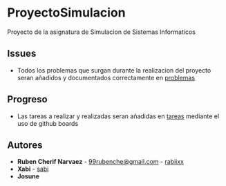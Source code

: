 # ProyectoSimulacion
Proyecto de la asignatura de Simulacion de Sistemas Informaticos

## Issues
* Todos los problemas que surgan durante la realizacion del proyecto seran añadidos y documentados correctamente en [problemas](https://github.com/rabiixx/ProyectoSimulacion/issues)

## Progreso
* Las tareas a realizar y realizadas seran añadidas en [tareas](https://github.com/rabiixx/ProyectoSimulacion/projects) mediante el uso de github boards

## Autores
* **Ruben Cherif Narvaez** - 99rubenche@gmail.com - [rabiixx](https://github.com/rabiixx)
* **Xabi** - [sabi](https://github.com/sabitopito)
* **Josune**
